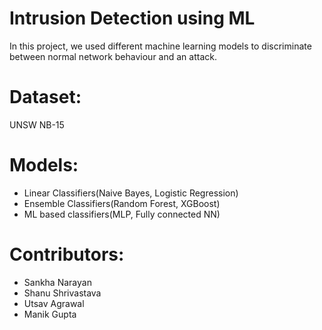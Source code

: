 # Intrusion Detection using ML

In this project, we used different machine learning models to discriminate between normal network behaviour and an attack.

# Dataset:

UNSW NB-15

# Models:

- Linear Classifiers(Naive Bayes, Logistic Regression)
- Ensemble Classifiers(Random Forest, XGBoost)
- ML based classifiers(MLP, Fully connected NN)


# Contributors:

- Sankha Narayan
- Shanu Shrivastava 
- Utsav Agrawal 
- Manik Gupta 


